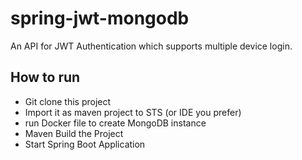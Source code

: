 # spring-jwt-mongodb

An API for JWT Authentication which supports multiple device login.

## How to run

- Git clone this project
- Import it as maven project to STS (or IDE you prefer)
- run Docker file to create MongoDB instance
- Maven Build the Project
- Start Spring Boot Application
